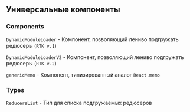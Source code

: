 ## Универсальные компоненты

### Components

`DynamicModuleLoader` - Компонент, позволяющий лениво подгружать редюсеры (`RTK v.1`)

`DynamicModuleLoaderV2` - Компонент, позволяющий лениво подгружать редюсеры (`RTK v.2`)

`genericMemo` - Компонент, типизированный аналог `React.memo`

### Types

`ReducersList` - Тип для списка подгружаемых редюсеров

